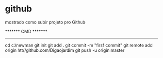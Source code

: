 # github


mostrado como subir projeto pro Github

******* CMD *******

*************************
cd c:\newman 
git init
git add .
git commit -m "firsf commit"
git remote add origin htt//github.com/Digaojardim
git push -u origin master

